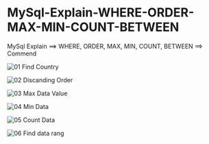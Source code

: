 # MySql-Explain-WHERE-ORDER-MAX-MIN-COUNT-BETWEEN
MySql  Explain ==> WHERE, ORDER, MAX, MIN, COUNT, BETWEEN  ==> Commend

<!-- 
Create a Database name  user_information.


In Users table 5 column:  id  , username , age , phone, address, salary , country  ,created_at, updated_at

Find users who live in same country 

Show data  by high to low salary 

Show data who get the highest salary

Show data who get the lowest 

Show how many table you have 

Show me how many users get a salary range of ( 5000 -15000). -->


![01 Find Country](https://user-images.githubusercontent.com/78216965/171563715-8397de76-84dd-473a-a1fb-6ab86a4beed0.png)

![02 Discanding Order](https://user-images.githubusercontent.com/78216965/171563722-ad6e74d4-f813-41cc-a180-8a5028a1ed84.png)

![03 Max Data Value](https://user-images.githubusercontent.com/78216965/171563729-7de6cd8c-2f04-4b3b-95a2-dd7fc263d328.png)

![04 Min Data](https://user-images.githubusercontent.com/78216965/171563734-29bc19bc-72aa-43e5-8721-9c26e9a94515.png)

![05 Count Data](https://user-images.githubusercontent.com/78216965/171563705-b51e2a1d-0e0e-4d37-94c2-fd870a4bdaa6.png)

![06 Find data rang](https://user-images.githubusercontent.com/78216965/171563713-45017669-e1ca-47a7-9ee9-6c0df3e9b8a5.png)


